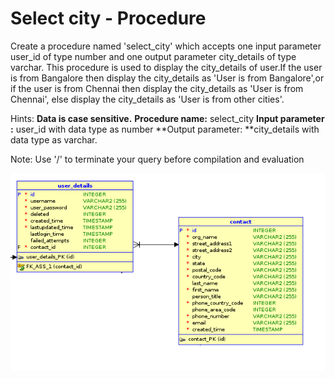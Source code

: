 # Select city - Procedure
Create a procedure named 'select_city' which accepts one input parameter user_id of type number and one output parameter city_details of type varchar. This procedure is used to display the city_details of user.If the user is from Bangalore then display the city_details as 'User is from Bangalore',or if the user is from Chennai then display the city_details as 'User is from Chennai', else display the city_details as 'User is from other cities'.

Hints: **Data is case sensitive.**
**Procedure name:** select_city
**Input parameter :** user_id with data type as number
**Output parameter: **city_details with data type as varchar.

Note: Use '/' to terminate your query before compilation and evaluation

<img src="user_contact.png">
